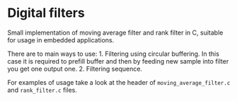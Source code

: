 # Digital filters
Small implementation of moving average filter and rank filter in C, suitable for usage in embedded applications.

There are to main ways to use:
    1. Filtering using circular buffering. In this case it is required to prefill buffer and then by feeding new sample into filter you get one output one.
    2. Filtering sequence.
    
For examples of usage take a look at the header of `moving_average_filter.c` and `rank_filter.c` files.
